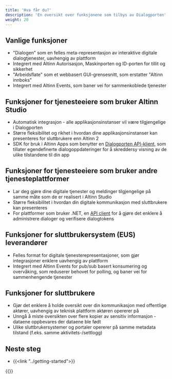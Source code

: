 ```yaml
---
title: 'Hva får du?'
description: 'En oversikt over funksjonene som tilbys av Dialogporten'
weight: 20
---
```


## Vanlige funksjoner
* "Dialogen" som en felles meta-representasjon av interaktive digitale dialogtjenester, uavhengig av plattform
* Integrert med Altinn Autorisasjon, Maskinporten og ID-porten for tillit og sikkerhet
* "Arbeidsflate" som et webbasert GUI-grensesnitt, som erstatter "Altinn innboks"
* Integrert med Altinn Events, som baner vei for sammenkoblede tjenester
 
## Funksjoner for tjenesteeiere som bruker Altinn Studio
* Automatisk integrasjon - alle applikasjonsinstanser vil være tilgjengelige i Dialogporten
* Større fleksibilitet og rikhet i hvordan dine applikasjonsinstanser kan presenteres for sluttbrukere enn Altinn 2
* SDK for bruk i Altinn Apps som benytter en [Dialogporten API-klient](/nb/dialogporten/what-do-you-get/../user-guides/service-owners/api-client/), som tillater egendefinerte dialogoppdateringer for å skreddersy visning av de ulike tilstandene til din app

## Funksjoner for tjenesteeiere som bruker andre tjenesteplattformer
* Lar deg gjøre dine digitale tjenester og meldinger tilgjengelige på samme måte som de er realisert i Altinn Studio
* Større fleksibilitet i hvordan din digitale kommunikasjon med sluttbrukere kan presenteres
* For plattformer som bruker .NET, en [API client](/nb/dialogporten/what-do-you-get/../user-guides/service-owners/api-client/) for å gjøre det enklere å administrere dialoger og verifisere dialogtokens

## Funksjoner for sluttbrukersystem (EUS) leverandører
* Felles format for digitale tjenesterepresentasjoner, som gjør integrasjoner enklere uavhengig av plattform
* Integrert med Altinn Events for pub/sub basert konsumering og overvåking, som reduserer behovet for polling, og baner vei for sammenhengende tjenester

## Funksjoner for sluttbrukere
* Gjør det enklere å holde oversikt over din kommunikasjon med offentlige aktører, uavhengig av teknisk plattform aktøren opererer på
* Unngå å miste oversikten over flere kopier av sensitiv informasjon - dataene oppbevares der dataene ble født
* Ulike sluttbrukersystemer og portaler opererer på samme metadata tilstand (f.eks. samme aktivitets-/settlogg)

## Neste steg
* {{<link "../getting-started">}}

{{<children />}}